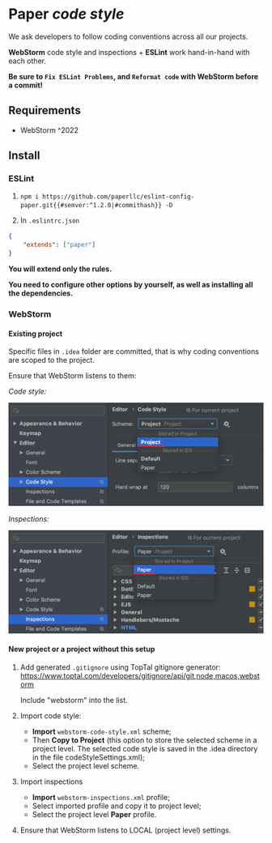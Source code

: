 # Paper _code style_

We ask developers to follow coding conventions across all our projects.

**WebStorm** code style and inspections + **ESLint** work hand-in-hand with each other.

**Be sure to `Fix ESLint Problems`, and `Reformat code` with WebStorm before a commit!**

## Requirements
- WebStorm ^2022

## Install

### ESLint

1. `npm i https://github.com/paperllc/eslint-config-paper.git{{#semver:^1.2.0|#commithash}} -D`

2. In `.eslintrc.json`

```json
{
    "extends": ["paper"]
}
```

**You will extend only the rules.**

**You need to configure other options by yourself, as well as installing all the dependencies.**

### WebStorm

#### Existing project

Specific files in `.idea` folder are committed, that is why coding conventions are scoped to the project.

Ensure that WebStorm listens to them:

_Code style:_

![Code style](images/1-code-style.png)

_Inspections:_

![Inspections](images/2-inspections.png)

#### New project or a project without this setup

1. Add generated `.gitignore` using TopTal gitignore generator: https://www.toptal.com/developers/gitignore/api/git,node,macos,webstorm
    
    Include "webstorm" into the list.

2. Import code style:
   - **Import** `webstorm-code-style.xml` scheme;
   - Then **Copy to Project** (this option to store the selected scheme in a project level.
   The selected code style is saved in the .idea directory in the file codeStyleSettings.xml);
   - Select the project level scheme.

3. Import inspections
   - **Import** `webstorm-inspections.xml` profile;
   - Select imported profile and copy it to project level;
   - Select the project level **Paper** profile.

4. Ensure that WebStorm listens to LOCAL (project level) settings.
